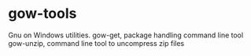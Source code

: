 gow-tools
=======

Gnu on Windows utilities. 
gow-get, package handling command line tool 
gow-unzip, command line tool to uncompress zip files
